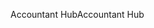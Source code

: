 <span data-ttu-id="e1ae6-101">Accountant Hub</span><span class="sxs-lookup"><span data-stu-id="e1ae6-101">Accountant Hub</span></span>
